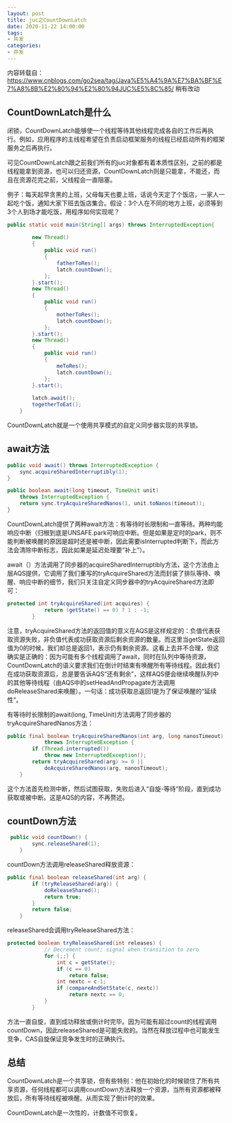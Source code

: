 ```yaml
---
layout: post
title: juc之CountDownLatch
date: 2020-11-22 14:00:00
tags: 
- 并发
categories:
- 并发
---
```


内容转载自：https://www.cnblogs.com/go2sea/tag/Java%E5%A4%9A%E7%BA%BF%E7%A8%8B%E2%80%94%E2%80%94JUC%E5%8C%85/  稍有改动

## CountDownLatch是什么

闭锁，CountDownLatch能够使一个线程等待其他线程完成各自的工作后再执行。例如，应用程序的主线程希望在负责启动框架服务的线程已经启动所有的框架服务之后再执行。

可见CountDownLatch跟之前我们所有的juc对象都有着本质性区别，之前的都是线程能拿到资源，也可以归还资源，CountDownLatch则是只能拿，不能还，而且在资源花完之前，父线程会一直阻塞。

例子：每天起早贪黑的上班，父母每天也要上班，话说今天定了个饭店，一家人一起吃个饭，通知大家下班去饭店集合。假设：3个人在不同的地方上班，必须等到3个人到场才能吃饭，用程序如何实现呢？

```java
public static void main(String[] args) throws InterruptedException{
 
		new Thread()
		{
			public void run()
			{
				fatherToRes();
				latch.countDown();
			};
		}.start();
		new Thread()
		{
			public void run()
			{
				motherToRes();
				latch.countDown();
			};
		}.start();
		new Thread()
		{
			public void run()
			{
				meToRes();
				latch.countDown();
			};
		}.start();
 
		latch.await();
		togetherToEat();
	}

```

CountDownLatch就是一个使用共享模式的自定义同步器实现的共享锁。

## await方法

```java
public void await() throws InterruptedException {
    sync.acquireSharedInterruptibly(1);
}

public boolean await(long timeout, TimeUnit unit)
    throws InterruptedException {
    return sync.tryAcquireSharedNanos(1, unit.toNanos(timeout));
}
```

CountDownLatch提供了两种await方法：有等待时长限制和一直等待。两种均能响应中断（归根到底是UNSAFE.park可响应中断。但是如果是定时的park，则不能判断被唤醒的原因是超时还是被中断，因此需要isInterrupted判断下，而此方法会清除中断标志，因此如果是延迟处理要“补上”）。

await（）方法调用了同步器的acquireSharedInterruptibly方法，这个方法由上层AQS提供，它调用了我们重写的tryAcquireShared方法而封装了排队等待、唤醒、响应中断的细节，我们只关注自定义同步器中的tryAcquireShared方法即可：

```java
protected int tryAcquireShared(int acquires) {
            return (getState() == 0) ? 1 : -1;
        }
```

注意，tryAcquireShared方法的返回值的意义在AQS是这样规定的：负值代表获取资源失败，非负值代表成功获取资源后剩余资源的数量。而这里当getState返回值为0的时候，我们却总是返回1，表示仍有剩余资源。这看上去并不合理，但这确实是正确的：因为可能有多个线程调用了await，同时在队列中等待资源，CountDownLatch的语义要求我们在倒计时结束有唤醒所有等待线程。因此我们在成功获取资源后，总是要告诉AQS“还有剩余”，这样AQS便会继续唤醒队列中的其他等待线程（由AQS中的setHeadAndPropagate方法调用doReleaseShared来唤醒）。一句话：成功获取总返回1是为了保证唤醒的“延续性”。

有等待时长限制的await(long, TimeUnit)方法调用了同步器的tryAcquireSharedNanos方法：

```java
public final boolean tryAcquireSharedNanos(int arg, long nanosTimeout)
            throws InterruptedException {
        if (Thread.interrupted())
            throw new InterruptedException();
        return tryAcquireShared(arg) >= 0 ||
            doAcquireSharedNanos(arg, nanosTimeout);
    }
```

这个方法首先检测中断，然后试图获取，失败后进入“自旋-等待”阶段，直到成功获取或被中断。这是AQS的内容，不再赘述。

## countDown方法

```java
 public void countDown() {
        sync.releaseShared(1);
    }
```

countDown方法调用releaseShared释放资源：

```java
public final boolean releaseShared(int arg) {
        if (tryReleaseShared(arg)) {
            doReleaseShared();
            return true;
        }
        return false;
    }
```

releaseShared会调用tryReleaseShared方法：

```java
protected boolean tryReleaseShared(int releases) {
            // Decrement count; signal when transition to zero
            for (;;) {
                int c = getState();
                if (c == 0)
                    return false;
                int nextc = c-1;
                if (compareAndSetState(c, nextc))
                    return nextc == 0;
            }
        }
```

方法一直自旋，直到成功释放或倒计时完毕。因为可能有超过count的线程调用countDown，因此releaseShared是可能失败的。当然在释放过程中也可能发生竞争，CAS自旋保证竞争发生时的正确执行。

## 总结

CountDownLatch是一个共享锁，但有些特别：他在初始化的时候锁住了所有共享资源，任何线程都可以调用countDown方法释放一个资源，当所有资源都被释放后，所有等待线程被唤醒。从而实现了倒计时的效果。

CountDownLatch是一次性的，计数值不可恢复。